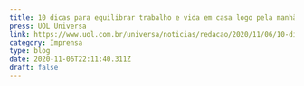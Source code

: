 ```yaml
---
title: 10 dicas para equilibrar trabalho e vida em casa logo pela manhã
press: UOL Universa
link: https://www.uol.com.br/universa/noticias/redacao/2020/11/06/10-dicas-para-equilibrar-trabalho-e-vida-em-casa-logo-pela-manha.htm
category: Imprensa
type: blog
date: 2020-11-06T22:11:40.311Z
draft: false
---
```

